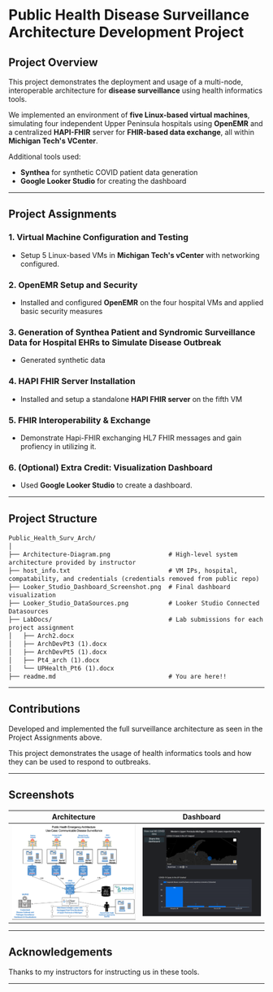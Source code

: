 # Public Health Disease Surveillance Architecture Development Project

## Project Overview

This project demonstrates the deployment and usage of a multi-node, interoperable architecture for **disease surveillance** using health informatics tools.

We implemented an environment of **five Linux-based virtual machines**, simulating four independent Upper Peninsula hospitals using **OpenEMR** and a centralized **HAPI-FHIR** server for **FHIR-based data exchange**, all within **Michigan Tech's VCenter**.

Additional tools used:
- **Synthea** for synthetic COVID patient data generation 
- **Google Looker Studio** for creating the dashboard

---

## Project Assignments

### 1. Virtual Machine Configuration and Testing
- Setup 5 Linux-based VMs in **Michigan Tech's vCenter** with networking configured. 

### 2. OpenEMR Setup and Security
- Installed and configured **OpenEMR** on the four hospital VMs and applied basic security measures

### 3. Generation of Synthea Patient and Syndromic Surveillance Data for Hospital EHRs to Simulate Disease Outbreak
- Generated synthetic data

### 4. HAPI FHIR Server Installation
- Installed and setup a standalone **HAPI FHIR server** on the fifth VM

### 5. FHIR Interoperability & Exchange
- Demonstrate Hapi-FHIR exchanging HL7 FHIR messages and gain profiency in utilizing it. 

### 6. (Optional) Extra Credit: Visualization Dashboard
- Used **Google Looker Studio** to create a dashboard. 

---

## Project Structure

```
Public_Health_Surv_Arch/
│
├── Architecture-Diagram.png                # High-level system architecture provided by instructor
├── host_info.txt                           # VM IPs, hospital, compatability, and credentials (credentials removed from public repo) 
├── Looker_Studio_Dashboard_Screenshot.png  # Final dashboard visualization
├── Looker_Studio_DataSources.png           # Looker Studio Connected Datasources
├── LabDocs/                                # Lab submissions for each project assignment 
│   ├── Arch2.docx
│   ├── ArchDevPt3 (1).docx
│   ├── ArchDevPt5 (1).docx
│   ├── Pt4_arch (1).docx
│   └── UPHealth_Pt6 (1).docx
├── readme.md                               # You are here!!
```

---

## Contributions

Developed and implemented the full surveillance architecture as seen in the Project Assignments above.

This project demonstrates the usage of health informatics tools and how they can be used to respond to outbreaks. 

---

## Screenshots

| Architecture | Dashboard |
|--------------|-----------|
| ![Arch](Architecture-Diagram.png) | ![Dashboard](Looker_Studio_Dashboard_Screenshot.png) |

---

## Acknowledgements

Thanks to my instructors for instructing us in these tools. 

---
